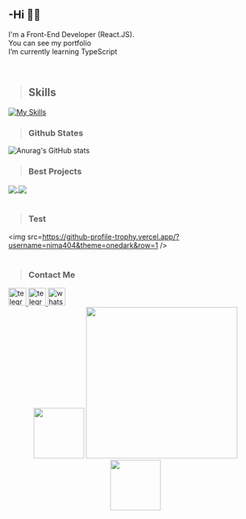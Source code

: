 ## -Hi :man_technologist:

<p>
I'm a Front-End Developer (React.JS).<br />
You can see my portfolio<br />
I’m currently learning TypeScript<br/>
</p>

<br/>

> <h2>Skills</h2>

[![My Skills](https://skillicons.dev/icons?i=html,css,js,react,redux,bootstrap,git,github)](https://skillicons.dev)
  <br />
  
  > <h3>Github States</h3>
  
  
  ![Anurag's GitHub stats](https://github-readme-stats.vercel.app/api?username=nima404&show_icons=true&theme=radical)
<br/>

> <h3>Best Projects</h3>
<a href="https://github.com/nima404/Bank-maskan">
  <img align="center" src="https://github-readme-stats.vercel.app/api/pin/?username=nima404&repo=Bank-maskan" />
</a>
<a href="https://github.com/nima404/Dashboard">
  <img align="center" src="https://github-readme-stats.vercel.app/api/pin/?username=nima404&repo=Dashboard" />
</a>
<br/>
<br/> 

> <h3>Test</h3>
<img src=https://github-profile-trophy.vercel.app/?username=nima404&theme=onedark&row=1 />
<br/><br/>

> <h3>Contact Me</h3>

  <a href="https://telegram.me/emptydev" target="_blank">
    <img src="https://img.shields.io/static/v1?message=Linkedin&logo=linkedin&label=&color=2CA5E0&logoColor=white&labelColor=&style=for-the-badge" height="35" alt="telegram logo"  />
  </a>
  <a href="https://telegram.me/emptydev" target="_blank">
    <img src="https://img.shields.io/static/v1?message=Telegram&logo=telegram&label=&color=2CA5E0&logoColor=white&labelColor=&style=for-the-badge" height="35" alt="telegram logo"  />
  </a>
  <a href="https://wa.me/+989190186083" target="_blank">
    <img src="https://img.shields.io/static/v1?message=Whatsapp&logo=whatsapp&label=&color=25D366&logoColor=white&labelColor=&style=for-the-badge" height="35" alt="whatsapp logo"  />
  </a>
<br/>
  
  <div align="center">
  <img src="https://media3.giphy.com/media/ln7z2eWriiQAllfVcn/200w.webp" width="100">
<img src="https://stories.freepiklabs.com/storage/23333/online-games-addiction-bro-2889.png" height="300"/>
<img src="https://i.giphy.com/media/eNAsjO55tPbgaor7ma/200w.webp" width="100">
</div>
